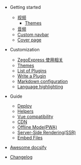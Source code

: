 - Getting started

  - [视频](quickstart.md)
    - [Themes](themes.md)
  - [音频](more-pages.md)
  - [Custom navbar](custom-navbar.md)
  - [Cover page](cover.md)

- Customization

  - [ZegoExpress 使用相关](configuration.md)
  - [Themes](themes.md)
  - [List of Plugins](plugins.md)
  - [Write a Plugin](write-a-plugin.md)
  - [Markdown configuration](markdown.md)
  - [Language highlighting](language-highlight.md)

- Guide

  - [Deploy](deploy.md)
  - [Helpers](helpers.md)
  - [Vue compatibility](vue.md)
  - [CDN](cdn.md)
  - [Offline Mode(PWA)](pwa.md)
  - [Server-Side Rendering(SSR)](ssr.md)
  - [Embed Files](embed-files.md)

- [Awesome docsify](awesome.md)
- [Changelog](changelog.md)
